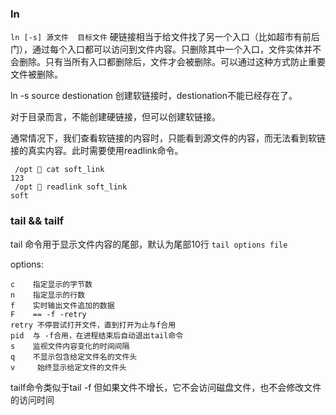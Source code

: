 

### ln
`ln [-s] 源文件  目标文件`
硬链接相当于给文件找了另一个入口（比如超市有前后门），通过每个入口都可以访问到文件内容。只删除其中一个入口，文件实体并不会删除。只有当所有入口都删除后，文件才会被删除。可以通过这种方式防止重要文件被删除。

ln -s source destionation 创建软链接时，destionation不能已经存在了。

对于目录而言，不能创建硬链接，但可以创建软链接。

通常情况下，我们查看软链接的内容时，只能看到源文件的内容，而无法看到软链接的真实内容。此时需要使用readlink命令。
```shell
 /opt  cat soft_link
123
 /opt  readlink soft_link
soft
```

### tail && tailf

tail 命令用于显示文件内容的尾部，默认为尾部10行
`tail options file`

options:
```
c    指定显示的字节数
n    指定显示的行数
f    实时输出文件追加的数据
F    == -f -retry
retry 不停尝试打开文件，直到打开为止与f合用
pid  与 -f合用，在进程结束后自动退出tail命令
s    监视文件内容变化的时间间隔
q    不显示包含给定文件名的文件头
v     始终显示给定文件的文件头
```

tailf命令类似于tail -f 但如果文件不增长，它不会访问磁盘文件，也不会修改文件的访问时间